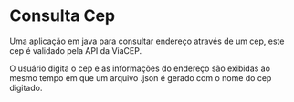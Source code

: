 # Consulta Cep
Uma aplicação em java para consultar endereço através de um cep, este cep é validado pela API da ViaCEP. 

O usuário digita o cep e as informações do endereço são exibidas ao mesmo tempo em que um arquivo .json é gerado com o nome do cep digitado.
